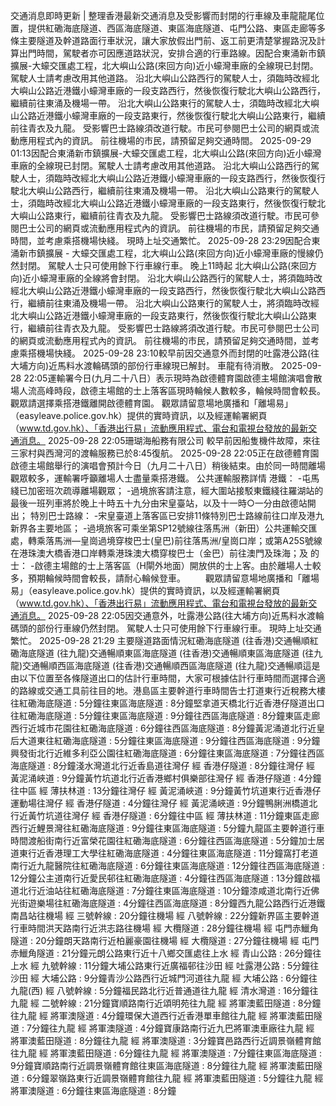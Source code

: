 交通消息即時更新 | 整理香港最新交通消息及受影響而封閉的行車線及車龍龍尾位置，提供紅磡海底隧道、西區海底隧道、東區海底隧道、屯門公路、東區走廊等多條主要隧道及幹道路面行車狀況，讓大家放假出門前、返工前更清楚掌握路況及計算出門時間，駕駛者亦可因應道路狀況，安排合適的行車路線。因配合東涌新市鎮擴展-⼤蠔交匯處⼯程，北⼤嶼⼭公路(來回⽅向)近⼩蠔灣⾞廠的全線現已封閉。駕駛⼈⼠請考慮改用其他道路。 沿北⼤嶼⼭公路西⾏的駕駛⼈⼠，須臨時改經北⼤嶼⼭公路近港鐵⼩蠔灣⾞廠的⼀段⽀路西⾏，然後恢復⾏駛北⼤嶼⼭公路西⾏，繼續前往東涌及機場⼀帶。 沿北⼤嶼⼭公路東⾏的駕駛⼈⼠，須臨時改經北⼤嶼⼭公路近港鐵⼩蠔灣⾞廠的⼀段⽀路東⾏，然後恢復⾏駛北⼤嶼⼭公路東⾏，繼續前往⻘⾐及九⿓。 受影響巴⼠路線須改道⾏駛。市⺠可參閱巴⼠公司的網⾴或流動應⽤程式內的資訊。 前往機場的市⺠，請預留⾜夠交通時間。 2025-09-29 01:13因配合東涌新市鎮擴展-⼤蠔交匯處⼯程，北⼤嶼⼭公路(來回⽅向)近⼩蠔灣⾞廠的全線現已封閉。駕駛⼈⼠請考慮改用其他道路。 沿北⼤嶼⼭公路西⾏的駕駛⼈⼠，須臨時改經北⼤嶼⼭公路近港鐵⼩蠔灣⾞廠的⼀段⽀路西⾏，然後恢復⾏駛北⼤嶼⼭公路西⾏，繼續前往東涌及機場⼀帶。 沿北⼤嶼⼭公路東⾏的駕駛⼈⼠，須臨時改經北⼤嶼⼭公路近港鐵⼩蠔灣⾞廠的⼀段⽀路東⾏，然後恢復⾏駛北⼤嶼⼭公路東⾏，繼續前往⻘⾐及九⿓。 受影響巴⼠路線須改道⾏駛。市⺠可參閱巴⼠公司的網⾴或流動應⽤程式內的資訊。 前往機場的市⺠，請預留⾜夠交通時間，並考慮乘搭機場快綫。 現時上址交通繁忙。 2025-09-28 23:29因配合東涌新市鎮擴展 - ⼤蠔交匯處⼯程，北大嶼山公路(來回方向)近小蠔灣車廠的慢線仍然封閉。 駕駛人士只可使用餘下行車線行車。 晚上11時起 北⼤嶼⼭公路(來回⽅向)近⼩蠔灣⾞廠的全線將會封閉。 沿北⼤嶼⼭公路西⾏的駕駛⼈⼠，將須臨時改經北⼤嶼⼭公路近港鐵⼩蠔灣⾞廠的⼀段⽀路西⾏，然後恢復⾏駛北⼤嶼⼭公路西⾏，繼續前往東涌及機場⼀帶。 沿北⼤嶼⼭公路東⾏的駕駛⼈⼠，將須臨時改經北⼤嶼⼭公路近港鐵⼩蠔灣⾞廠的⼀段⽀路東⾏，然後恢復⾏駛北⼤嶼⼭公路東⾏，繼續前往⻘⾐及九⿓。 受影響巴⼠路線將須改道⾏駛。市⺠可參閱巴⼠公司的網⾴或流動應⽤程式內的資訊。 前往機場的市⺠，請預留⾜夠交通時間，並考慮乘搭機場快綫。 2025-09-28 23:10較早前因交通意外而封閉的吐露港公路(往大埔方向)近馬料水渡輪碼頭的部份行車線現已解封。 車龍有待消散。 2025-09-28 22:05運輸署今日(九月二十八日）表示現時為啟德體育園啟德主場館演唱會散場人流高峰時段，啟德主場館的士上落客區現時輪候人數較多，輪候時間會較長。觀眾請選擇乘搭港鐵離開啟德體育園。 觀眾請留意場地廣播和「離場易」（easyleave.police.gov.hk）提供的實時資訊，以及經運輸署網頁（www.td.gov.hk）、「香港出行易」流動應用程式、電台和電視台發放的最新交通消息。 2025-09-28 22:05珊瑚海船務有限公司 較早前因船隻機件故障，來往三家村與西灣河的渡輪服務已於8:45復航。 2025-09-28 22:05正在啟德體育園啟德主場館舉行的演唱會預計今日（九月二十八日）稍後結束。由於同一時間離場觀眾較多，運輸署呼籲離場人士盡量乘搭港鐵。 公共運輸服務詳情 港鐵： -屯馬綫已加密班次疏導離場觀眾； -過境旅客請注意，經大圍站接駁東鐵綫往羅湖站的最後一班列車將於晚上十時五十九分由宋皇臺站，以及十一時○一分由啟德站開出； 特別巴士路線： -宋皇臺道上落客區已安排11條特別巴士路線前往口岸及港九新界各主要地區； -過境旅客可乘坐第SP12號線往落馬洲（新田）公共運輸交匯處，轉乘落馬洲—皇崗過境穿梭巴士(皇巴)前往落馬洲/皇崗口岸；或第A25S號線在港珠澳大橋香港口岸轉乘港珠澳大橋穿梭巴士（金巴）前往澳門及珠海；及 的士： -啟德主場館的士上落客區（H閘外地面）開放供的士上客。由於離場人士較多，預期輪候時間會較長，請耐心輪候登車。 　　觀眾請留意場地廣播和「離場易」（easyleave.police.gov.hk）提供的實時資訊，以及經運輸署網頁（www.td.gov.hk）、「香港出行易」流動應用程式、電台和電視台發放的最新交通消息。 2025-09-28 22:05因交通意外，吐露港公路(往大埔方向)近馬料水渡輪碼頭的部份行車線仍然封閉。 駕駛人士只可使用餘下行車線行車。 現時上址交通繁忙。 2025-09-28 21:29 主要隧道路面情況紅磡海底隧道 (往香港)交通暢順紅磡海底隧道 (往九龍)交通暢順東區海底隧道 (往香港)交通暢順東區海底隧道 (往九龍)交通暢順西區海底隧道 (往香港)交通暢順西區海底隧道 (往九龍)交通暢順這是由以下位置至各條隧道出口的估計行車時間，大家可根據估計行車時間而選擇合適的路線或交通工具前往目的地。港島區主要幹道行車時間告士打道東行近稅務大樓往紅磡海底隧道 : 5分鐘往東區海底隧道 : 8分鐘堅拿道天橋北行近香港仔隧道出口往紅磡海底隧道 : 5分鐘往東區海底隧道 : 9分鐘往西區海底隧道 : 8分鐘東區走廊西行近城市花園往紅磡海底隧道 : 6分鐘往西區海底隧道 : 8分鐘黃泥涌道北行近皇后大道東往紅磡海底隧道 : 5分鐘往東區海底隧道 : 9分鐘往西區海底隧道 : 9分鐘興發街北行近維多利亞公園往紅磡海底隧道 : 6分鐘往東區海底隧道 : 7分鐘往西區海底隧道 : 8分鐘淺水灣道北行近香島道往灣仔 經 香港仔隧道 : 8分鐘往灣仔 經 黃泥涌峽道 : 9分鐘黃竹坑道北行近香港鄉村俱樂部往灣仔 經 香港仔隧道 : 4分鐘往中區 經 薄扶林道 : 13分鐘往灣仔 經 黃泥涌峽道 : 9分鐘黃竹坑道東行近香港仔運動場往灣仔 經 香港仔隧道 : 4分鐘往灣仔 經 黃泥涌峽道 : 9分鐘鴨脷洲橋道北行近黃竹坑道往灣仔 經 香港仔隧道 : 6分鐘往中區 經 薄扶林道 : 11分鐘東區走廊西行近鯉景灣往紅磡海底隧道 : 9分鐘往東區海底隧道 : 5分鐘九龍區主要幹道行車時間渡船街南行近富榮花園往紅磡海底隧道 : 6分鐘往西區海底隧道 : 5分鐘加士居道東行近香港理工大學往紅磡海底隧道 : 4分鐘往東區海底隧道 : 11分鐘窩打老道南行近九龍醫院往紅磡海底隧道 : 6分鐘往東區海底隧道 : 12分鐘往西區海底隧道 : 12分鐘公主道南行近愛民邨往紅磡海底隧道 : 4分鐘往西區海底隧道 : 13分鐘啟福道北行近油站往紅磡海底隧道 : 7分鐘往東區海底隧道 : 10分鐘漆咸道北南行近佛光街遊樂場往紅磡海底隧道 : 4分鐘往西區海底隧道 : 8分鐘西九龍公路西行近港鐵南昌站往機場 經 三號幹線 : 20分鐘往機場 經 八號幹線 : 22分鐘新界區主要幹道行車時間洪天路南行近洪志路往機場 經 大欖隧道 : 28分鐘往機場 經 屯門赤鱲角隧道 : 20分鐘朗天路南行近柏麗豪園往機場 經 大欖隧道 : 27分鐘往機場 經 屯門赤鱲角隧道 : 21分鐘元朗公路東行近十八鄉交匯處往上水 經 青山公路 : 26分鐘往上水 經 九號幹線 : 11分鐘大埔公路東行近廣福邨往沙田 經 吐露港公路 : 5分鐘往沙田 經 大埔公路 : 9分鐘青沙公路西行近城門河道往九龍 經 大埔公路 : 6分鐘往九龍(西) 經 八號幹線 : 5分鐘福民路北行近普通道往九龍 經 清水灣道 : 16分鐘往九龍 經 二號幹線 : 21分鐘寶順路南行近頌明苑往九龍 經 將軍澳藍田隧道 : 8分鐘往九龍 經 將軍澳隧道 : 4分鐘環保大道西行近香港單車館往九龍 經 將軍澳藍田隧道 : 7分鐘往九龍 經 將軍澳隧道 : 4分鐘寶康路南行近九巴將軍澳車廠往九龍 經 將軍澳藍田隧道 : 8分鐘往九龍 經 將軍澳隧道 : 3分鐘寶邑路西行近調景嶺體育館往九龍 經 將軍澳藍田隧道 : 6分鐘往九龍 經 將軍澳隧道 : 7分鐘往東區海底隧道 : 9分鐘寶順路南行近調景嶺體育館往東區海底隧道 : 8分鐘往九龍 經 將軍澳藍田隧道 : 6分鐘翠嶺路東行近調景嶺體育館往九龍 經 將軍澳藍田隧道 : 5分鐘往九龍 經 將軍澳隧道 : 6分鐘往東區海底隧道 : 8分鐘